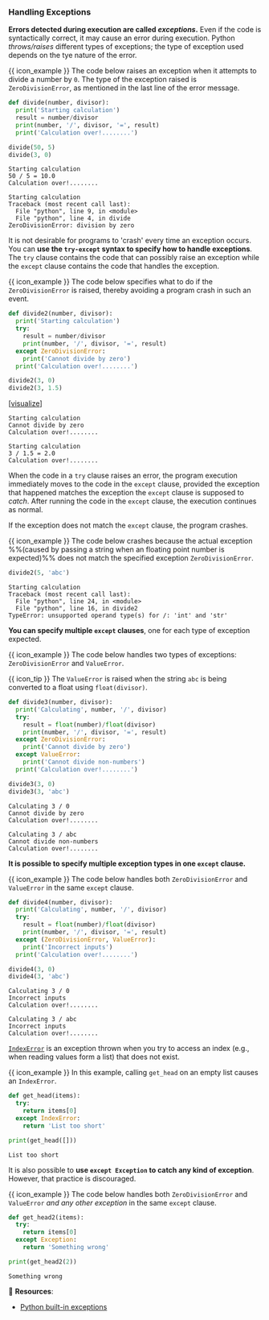 ### Handling Exceptions

**Errors detected during execution are called _exceptions_.** Even if the code is syntactically correct, it may cause an error during execution. Python _<tooltip content="_throw_ and _raise_  are two terms used to describe an exception being encountered">throws/raises</tooltip>_ different types of exceptions; the type of exception used depends on the tye nature of the error.

<box>

{{ icon_example }} The code below raises an exception when it attempts to divide a number by `0`. The type of the exception raised is `ZeroDivisionError`, as mentioned in the last line of the error message.

<include src="inputOutput.md" var-align="middle" boilerplate>
<span id="input">

```python
def divide(number, divisor):
  print('Starting calculation')
  result = number/divisor
  print(number, '/', divisor, '=', result)
  print('Calculation over!........')

divide(50, 5)
divide(3, 0)
```
</span>
<span id="output">

```{.no-line-numbers}
Starting calculation
50 / 5 = 10.0
Calculation over!........

Starting calculation
Traceback (most recent call last):
  File "python", line 9, in <module>
  File "python", line 4, in divide
ZeroDivisionError: division by zero
```
</span>
</include>

</box>

It is not desirable for programs to 'crash' every time an exception occurs. You can **use the `try-except` syntax to specify how to handle exceptions**. The `try` clause contains the code that can possibly raise an exception while the `except` clause contains the code that handles the exception.

<box>

{{ icon_example }} The code below specifies what to do if the `ZeroDivisionError` is raised, thereby avoiding a program crash in such an event.

<include src="inputOutput.md" var-align="middle" boilerplate>
<span id="input">

```python
def divide2(number, divisor):
  print('Starting calculation')
  try:
    result = number/divisor
    print(number, '/', divisor, '=', result)
  except ZeroDivisionError:
    print('Cannot divide by zero')
  print('Calculation over!........')

divide2(3, 0)
divide2(3, 1.5)
```
</span>
<span id="output">

[<a target="_blank" href="https://goo.gl/rc8X9h">visualize</a>]<br>
```
Starting calculation
Cannot divide by zero
Calculation over!........

Starting calculation
3 / 1.5 = 2.0
Calculation over!........
```
</span>
</include>

</box>

When the code in a `try` clause raises an error, the program execution immediately moves to the code in the `except` clause, provided the exception that happened matches the exception the `except` clause is supposed to _<tooltip content="_Catch_ is term often used to describe a clause that respondes to a specific exception.">catch</tooltip>_. After running the code in the `except` clause, the execution continues as normal. 

If the exception does not match the `except` clause, the program crashes.

<box>

{{ icon_example }} The code below crashes because the actual exception %%(caused by passing a string when an floating point number is expected)%% does not match the specified exception `ZeroDivisionError`.

<include src="inputOutput.md" var-align="top" boilerplate>
<span id="input">

```python
divide2(5, 'abc')
```
</span>
<span id="output">

```{.no-line-numbers}
Starting calculation
Traceback (most recent call last):
  File "python", line 24, in <module>
  File "python", line 16, in divide2
TypeError: unsupported operand type(s) for /: 'int' and 'str'
```
</span>
</include>

</box>

**You can specify multiple `except` clauses**, one for each type of exception expected.

<box>

{{ icon_example }} The code below handles two types of exceptions: `ZeroDivisionError` and `ValueError`.

{{ icon_tip }} The `ValueError` is raised when the string `abc` is being converted to a float using `float(divisor)`.

<include src="inputOutput.md" var-align="middle" boilerplate>
<span id="input">

```python
def divide3(number, divisor):
  print('Calculating', number, '/', divisor)
  try:
    result = float(number)/float(divisor)
    print(number, '/', divisor, '=', result)
  except ZeroDivisionError:
    print('Cannot divide by zero')
  except ValueError:
    print('Cannot divide non-numbers')
  print('Calculation over!........')

divide3(3, 0)
divide3(3, 'abc')
```
</span>
<span id="output">

```
Calculating 3 / 0
Cannot divide by zero
Calculation over!........

Calculating 3 / abc
Cannot divide non-numbers
Calculation over!........
```
</span>
</include>


</box>

**It is possible to specify multiple exception types in one `except` clause.**

<box>

{{ icon_example }} The code below handles both `ZeroDivisionError` and `ValueError` in the same `except` clause.

<include src="inputOutput.md" var-align="middle" boilerplate>
<span id="input">

```python
def divide4(number, divisor):
  print('Calculating', number, '/', divisor)
  try:
    result = float(number)/float(divisor)
    print(number, '/', divisor, '=', result)
  except (ZeroDivisionError, ValueError):
    print('Incorrect inputs')
  print('Calculation over!........')

divide4(3, 0)
divide4(3, 'abc')
```
</span>
<span id="output">

```
Calculating 3 / 0
Incorrect inputs
Calculation over!........

Calculating 3 / abc
Incorrect inputs
Calculation over!........
```
</span>
</include>

</box>

[`IndexError`](https://docs.python.org/3/library/exceptions.html#IndexError) is an exception thrown when you try to access an index (e.g., when reading values form a list) that does not exist.

<box>

{{ icon_example }} In this example, calling `get_head` on an empty list causes an `IndexError`.

<include src="inputOutput.md" boilerplate>
<span id="input">

```python
def get_head(items):
  try:
    return items[0]
  except IndexError:
    return 'List too short'

print(get_head([]))
```
</span>
<span id="output">

```
List too short
```
</span>
</include>

</box>

It is also possible to **use `except Exception` to catch any kind of exception**. However, that practice is discouraged. 

<box>

{{ icon_example }} The code below handles both `ZeroDivisionError` and `ValueError` _and any other exception_ in the same `except` clause.

<include src="inputOutput.md" boilerplate>
<span id="input">

```python
def get_head2(items):
  try:
    return items[0]
  except Exception:
    return 'Something wrong'

print(get_head2(2))
```
</span>
<span id="output">

```
Something wrong
```
</span>
</include>

</box>

:paperclip: **Resources**:
* [Python built-in exceptions](https://www.tutorialspoint.com/python/standard_exceptions.htm)

<include src="exercisePanel.md" boilerplate var-title="Enter Integer" var-file="e-enterInteger.md" />